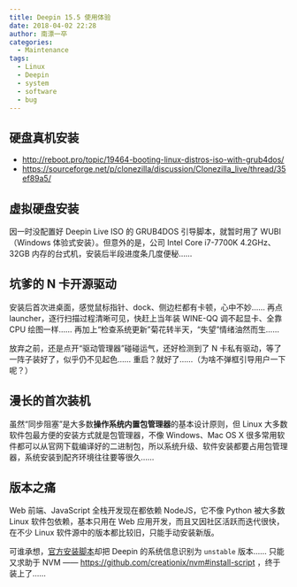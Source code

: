 ```yaml
---
title: Deepin 15.5 使用体验
date: 2018-04-02 22:28
author: 南漂一卒
categories:
  - Maintenance
tags:
  - Linux
  - Deepin
  - system
  - software
  - bug
---
```



## 硬盘真机安装

 - http://reboot.pro/topic/19464-booting-linux-distros-iso-with-grub4dos/
 - https://sourceforge.net/p/clonezilla/discussion/Clonezilla_live/thread/35ef89a5/


## 虚拟硬盘安装

因一时没配置好 Deepin Live ISO 的 GRUB4DOS 引导脚本，就暂时用了 WUBI（Windows 体验式安装）。但意外的是，公司 Intel Core i7-7700K 4.2GHz、32GB 内存的台式机，安装后半段进度条几度便秘……


## 坑爹的 N 卡开源驱动

安装后首次进桌面，感觉鼠标指针、dock、侧边栏都有卡顿，心中不妙…… 再点 launcher，逐行扫描过程清晰可见，快赶上当年装 WINE-QQ 调不起显卡、全靠 CPU 绘图一样…… 再加上“检查系统更新”菊花转半天，“失望”情绪油然而生……

放弃之前，还是点开“驱动管理器”碰碰运气，还好检测到了 N 卡私有驱动，等了一阵子装好了，似乎仍不见起色…… 重启？就好了……（为啥不弹框引导用户一下呢？）


## 漫长的首次装机

虽然“同步阻塞”是大多数**操作系统内置包管理器**的基本设计原则，但 Linux 大多数软件包最方便的安装方式就是包管理器，不像 Windows、Mac OS X 很多常用软件都可以从官网下载编译好的二进制包，所以系统升级、软件安装都要占用包管理器，系统安装到配齐环境往往要等很久……


## 版本之痛

Web 前端、JavaScript 全栈开发现在都依赖 NodeJS，它不像 Python 被大多数 Linux 软件包依赖，基本只用在 Web 应用开发，而且又因社区活跃而迭代很快，在不少 Linux 软件源中的版本都比较旧，只能手动安装新版。

可谁承想，[官方安装脚本](https://nodejs.org/en/download/package-manager/#debian-and-ubuntu-based-linux-distributions)却把 Deepin 的系统信息识别为 `unstable` 版本…… 只能又求助于 NVM —— https://github.com/creationix/nvm#install-script ，终于装上了……
